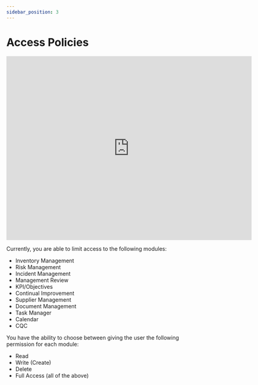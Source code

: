 ```yaml
---
sidebar_position: 3
---
```


# Access Policies

<iframe width="640" height="480" src="https://www.youtube.com/embed/kU6EgrtGF4o" title="Access Policies" frameborder="0" allow="accelerometer; clipboard-write; encrypted-media; gyroscope; picture-in-picture" allowfullscreen></iframe>

 Currently, you are able to limit access to the following modules:

+ Inventory Management
+ Risk Management
+ Incident Management
+ Management Review
+ KPI/Objectives
+ Continual Improvement
+ Supplier Management
+ Document Management
+ Task Manager
+ Calendar
+ CQC

You have the ability to choose between giving the user the following permission for each module:

+ Read
+ Write (Create)
+ Delete
+ Full Access (all of the above)